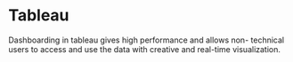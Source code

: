 # Tableau
Dashboarding in tableau gives high performance and allows non- technical users to access and use the data with creative and real-time visualization.
